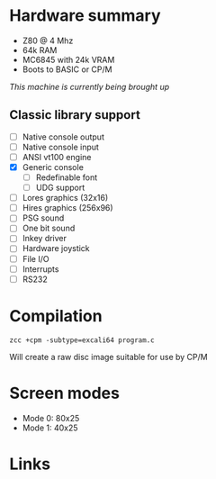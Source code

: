 # Hardware summary

* Z80 @ 4 Mhz
* 64k RAM
* MC6845 with 24k VRAM
* Boots to BASIC or CP/M

_This machine is currently being brought up_

## Classic library support

* [ ] Native console output
* [ ] Native console input
* [ ] ANSI vt100 engine
* [x] Generic console
    * [ ] Redefinable font 
    * [ ] UDG support
* [ ] Lores graphics (32x16)
* [ ] Hires graphics (256x96)
* [ ] PSG sound
* [ ] One bit sound
* [ ] Inkey driver
* [ ] Hardware joystick
* [ ] File I/O
* [ ] Interrupts
* [ ] RS232

# Compilation

    zcc +cpm -subtype=excali64 program.c

Will create a raw disc image suitable for use by CP/M

# Screen modes

* Mode 0: 80x25 
* Mode 1: 40x25

# Links
